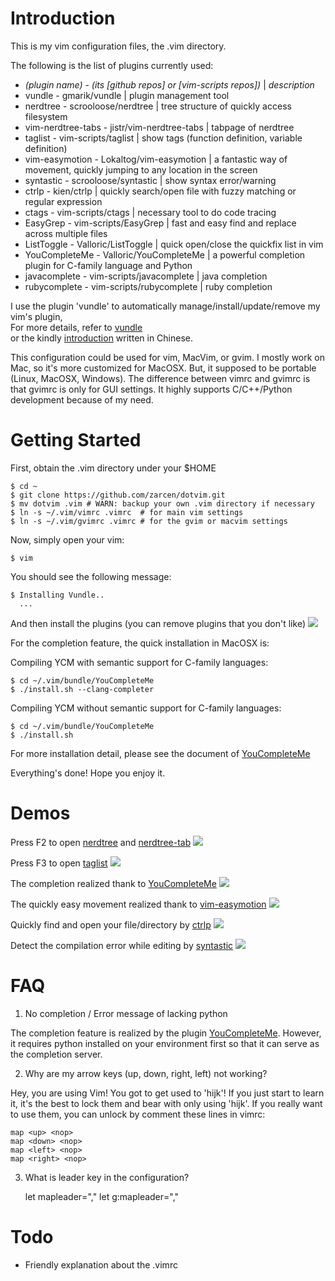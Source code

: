 Introduction
============

This is my vim configuration files, the .vim directory.

The following is the list of plugins currently used:

- *(plugin name)* - *(its [github repos] or [vim-scripts repos])* | *description*
- vundle - gmarik/vundle | plugin management tool
- nerdtree - scrooloose/nerdtree | tree structure of quickly access filesystem
- vim-nerdtree-tabs - jistr/vim-nerdtree-tabs | tabpage of nerdtree
- taglist - vim-scripts/taglist | show tags (function definition, variable definition)
- vim-easymotion - Lokaltog/vim-easymotion | a fantastic way of movement, quickly jumping to any location in the screen
- syntastic - scrooloose/syntastic | show syntax error/warning
- ctrlp - kien/ctrlp | quickly search/open file with fuzzy matching or regular expression
- ctags - vim-scripts/ctags | necessary tool to do code tracing 
- EasyGrep - vim-scripts/EasyGrep | fast and easy find and replace across multiple files 
- ListToggle - Valloric/ListToggle | quick open/close the quickfix list in vim
- YouCompleteMe - Valloric/YouCompleteMe | a powerful completion plugin for C-family language and Python
- javacomplete - vim-scripts/javacomplete | java completion
- rubycomplete - vim-scripts/rubycomplete | ruby completion

I use the plugin 'vundle' to automatically manage/install/update/remove my vim's plugin,  
For more details, refer to [vundle](https://github.com/gmarik/vundle)   
or the kindly [introduction](http://blog.chh.tw/posts/vim-vundle/) written in Chinese.

This configuration could be used for vim, MacVim, or gvim.
I mostly work on Mac, so it's more customized for MacOSX.
But, it supposed to be portable (Linux, MacOSX, Windows).
The difference between vimrc and gvimrc is that gvimrc is only for GUI settings.
It highly supports C/C++/Python development because of my need.

Getting Started
===============

First, obtain the .vim directory under your $HOME

    $ cd ~
    $ git clone https://github.com/zarcen/dotvim.git
    $ mv dotvim .vim # WARN: backup your own .vim directory if necessary
    $ ln -s ~/.vim/vimrc .vimrc  # for main vim settings
    $ ln -s ~/.vim/gvimrc .vimrc # for the gvim or macvim settings

Now, simply open your vim:

    $ vim

You should see the following message:

    $ Installing Vundle..
      ...

And then install the plugins (you can remove plugins that you don't like)
    ![](http://i.imgur.com/W9XlccI.png)

For the completion feature, the quick installation in MacOSX is:

Compiling YCM with semantic support for C-family languages:

    $ cd ~/.vim/bundle/YouCompleteMe
    $ ./install.sh --clang-completer

Compiling YCM without semantic support for C-family languages:

    $ cd ~/.vim/bundle/YouCompleteMe
    $ ./install.sh

For more installation detail, please see the document of [YouCompleteMe](https://github.com/Valloric/YouCompleteMe)

Everything's done! Hope you enjoy it.

Demos
=====
Press F2 to open [nerdtree](https://github.com/scrooloose/nerdtree) and [nerdtree-tab](https://github.com/jistr/vim-nerdtree-tabs)
![](http://i.imgur.com/6EKA9Vk.png)

Press F3 to open [taglist]()
![](http://i.imgur.com/ivPue02.png)

The completion realized thank to [YouCompleteMe](https://github.com/Valloric/YouCompleteMe)
![](http://i.imgur.com/UHQpGTT.png)

The quickly easy movement realized thank to [vim-easymotion](https://github.com/Lokaltog/vim-easymotion)
![](http://i.imgur.com/3N2lOuw.png)

Quickly find and open your file/directory by [ctrlp]()
![](http://i.imgur.com/AWA0Zt9.png)

Detect the compilation error while editing by [syntastic](https://github.com/scrooloose/syntastic)
![](http://i.imgur.com/GRPwc2y.png)

FAQ
===
1. No completion / Error message of lacking python

The completion feature is realized by the plugin [YouCompleteMe](https://github.com/Valloric/YouCompleteMe).
However, it requires python installed on your environment first so that it can serve as the completion server.

2. Why are my arrow keys (up, down, right, left) not working?

Hey, you are using Vim! You got to get used to 'hijk'!
If you just start to learn it, it's the best to lock them and bear with only using 'hijk'.
If you really want to use them, you can unlock by comment these lines in vimrc:

    map <up> <nop>
    map <down> <nop>
    map <left> <nop>
    map <right> <nop>

3. What is leader key in the configuration?
 
    let mapleader=","
    let g:mapleader=","



Todo
====
- Friendly explanation about the .vimrc 
